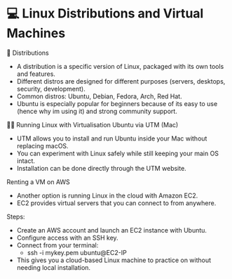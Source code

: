 # 💻 Linux Distributions and Virtual Machines
🐧 Distributions
 - A distribution is a specific version of Linux, packaged with its own tools and features.
 - Different distros are designed for different purposes (servers, desktops, security, development).
 - Common distros: Ubuntu, Debian, Fedora, Arch, Red Hat.
 - Ubuntu is especially popular for beginners because of its easy to use (hence why im using it) and strong community support.

👨‍💻 Running Linux with Virtualisation
Ubuntu via UTM (Mac)
 - UTM allows you to install and run Ubuntu inside your Mac without replacing macOS.
 - You can experiment with Linux safely while still keeping your main OS intact.
 - Installation can be done directly through the UTM website.

Renting a VM on AWS
 - Another option is running Linux in the cloud with Amazon EC2.
 - EC2 provides virtual servers that you can connect to from anywhere.

Steps:
 - Create an AWS account and launch an EC2 instance with Ubuntu.
 - Configure access with an SSH key.
 - Connect from your terminal:
    - ssh -i mykey.pem ubuntu@EC2-IP
 - This gives you a cloud-based Linux machine to practice on without needing local installation.
